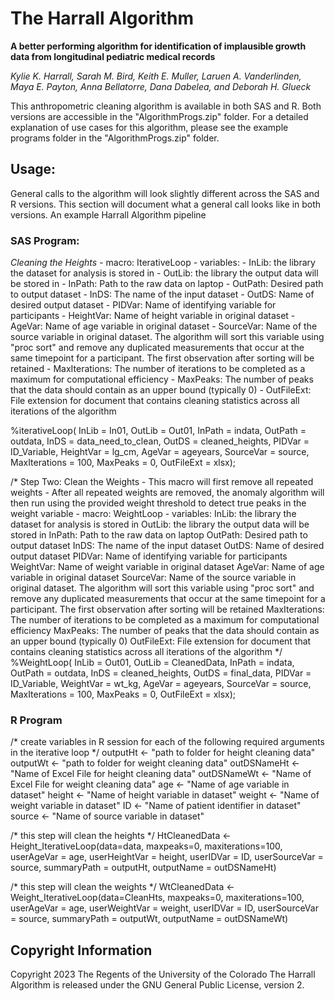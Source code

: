 # The Harrall Algorithm

**A better performing algorithm for identification of implausible growth data from longitudinal pediatric medical records**

*Kylie K. Harrall, Sarah M. Bird, Keith E. Muller, Laruen A. Vanderlinden, Maya E. Payton, Anna Bellatorre, Dana Dabelea, and Deborah H. Glueck*

This anthropometric cleaning algorithm is available in both SAS and R. Both versions are accessible in the "AlgorithmProgs.zip" folder. For a detailed explanation of use cases for this algorithm, please see the example programs folder in the "AlgorithmProgs.zip" folder.


## Usage:

General calls to the algorithm will look slightly different across the SAS and R versions. This section will document what a general call looks like in both versions. An example Harrall Algorithm pipeline

### SAS Program:

*Cleaning the Heights*
        - macro: IterativeLoop
              - variables: 
                          - InLib: the library the dataset for analysis is stored in
                          - OutLib: the library the output data will be stored in
                          - InPath: Path to the raw data on laptop
                          - OutPath: Desired path to output dataset
                          - InDS: The name of the input dataset
                          - OutDS: Name of desired output dataset
                          - PIDVar: Name of identifying variable for participants
                          - HeightVar: Name of height variable in original dataset
                          - AgeVar: Name of age variable in original dataset
                          - SourceVar: Name of the source variable in original dataset. The algorithm will sort this variable using "proc sort" and remove any duplicated measurements that occur at the same timepoint for a participant. The first observation after sorting will be retained
                          - MaxIterations: The number of iterations to be completed as a maximum for computational efficiency
                          - MaxPeaks: The number of peaks that the data should contain as an upper bound (typically 0)
                          - OutFileExt: File extension for document that contains cleaning statistics across all iterations of the algorithm

%iterativeLoop( InLib         = In01,
                OutLib        = Out01,
                InPath        = indata,
                OutPath       = outdata,
                InDS          = data_need_to_clean,
                OutDS         = cleaned_heights,
                PIDVar        = ID_Variable,
                HeightVar     = lg_cm,
                AgeVar        = ageyears,
                SourceVar     = source,
                MaxIterations = 100,
                MaxPeaks      = 0,
                OutFileExt    = xlsx);


 /* Step Two: Clean the Weights 
        - This macro will first remove all repeated weights
            - After all repeated weights are removed, the anomaly algorithm will then run using the provided
              weight threshold to detect true peaks in the weight variable
        - macro: WeightLoop
              - variables: 
                          InLib: the library the dataset for analysis is stored in
                          OutLib: the library the output data will be stored in
                          InPath: Path to the raw data on laptop
                          OutPath: Desired path to output dataset
                          InDS: The name of the input dataset
                          OutDS: Name of desired output dataset
                          PIDVar: Name of identifying variable for participants
                          WeightVar: Name of weight variable in original dataset
                          AgeVar: Name of age variable in original dataset
                          SourceVar: Name of the source variable in original dataset. The algorithm will sort this variable using "proc sort" and remove
                                        any duplicated measurements that occur at the same timepoint for a participant. The first observation after sorting
                                        will be retained
                          MaxIterations: The number of iterations to be completed as a maximum for computational efficiency
                          MaxPeaks: The number of peaks that the data should contain as an upper bound (typically 0)
                          OutFileExt: File extension for document that contains cleaning statistics across all iterations of the algorithm
*/
%WeightLoop( InLib            = Out01,
                OutLib        = CleanedData,
                InPath        = indata,
                OutPath       = outdata,
                InDS          = cleaned_heights,
                OutDS         = final_data,
                PIDVar        = ID_Variable,
                WeightVar     = wt_kg,
                AgeVar        = ageyears,
                SourceVar     = source,
                MaxIterations = 100,
                MaxPeaks      = 0,
                OutFileExt    = xlsx);               


### R Program

/* create variables in R session for each of the following required arguments in 
        the iterative loop */
outputHt    <- "path to folder for height cleaning data"
outputWt    <- "path to folder for weight cleaning data"
outDSNameHt <- "Name of Excel File for height cleaning data"
outDSNameWt <- "Name of Excel File for weight cleaning data"
age         <- "Name of age variable in dataset"
height      <- "Name of height variable in dataset"
weight      <- "Name of weight variable in dataset"
ID          <- "Name of patient identifier in dataset"
source      <- "Name of source variable in dataset"

/* this step will clean the heights */
HtCleanedData <- Height_IterativeLoop(data=data, maxpeaks=0, maxiterations=100,
                                      userAgeVar = age, userHeightVar = height, 
                                      userIDVar = ID, userSourceVar = source,
                                      summaryPath = outputHt, outputName = outDSNameHt)

/* this step will clean the weights */
WtCleanedData <- Weight_IterativeLoop(data=CleanHts, maxpeaks=0, maxiterations=100,
                                      userAgeVar = age, userWeightVar = weight, 
                                      userIDVar = ID, userSourceVar = source,
                                      summaryPath = outputWt, outputName = outDSNameWt)






## Copyright Information 
Copyright 2023 The Regents of the University of the Colorado
The Harrall Algorithm is released under the GNU General Public License, version 2.




